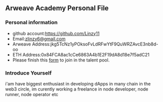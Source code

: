 ## Arweave Academy Personal File

### Personal information

- github account:https://github.com/Linzy11
- Email:zlinzy6@gmail.com
- Arweave Address:jkg5TcNz1yPOksoFvLdRFwYtF9QuWRZAvcE3nb8d-oo
- ETH Address:0x84FCA8ac1cCe6863A4b1E2F19dA8d18e7f5adC21
- Please finish this [form](https://docs.google.com/forms/d/e/1FAIpQLSfWA5fIIcBgmRppm3jNz5vmf9Mai_QMVil-2pO4r7YKn_Zhtw/viewform?usp=sf_link) to join in the talent pool.

### Introduce Yourself
 i'am have biggest enthusiast in developing dApps in many chain in the web3 circle, im curently working a freelance in node developer, node runner, node operator etc
